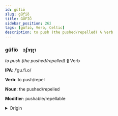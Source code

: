 ```yaml
---
id: güfiö
slug: güfiö
title: GÜFİÖ
sidebar_position: 262
tags: [güfiö, Verb, Celtic]
description: to push (the pushed/repelled) § Verb
---
```


### güfiö&emsp;<span kind="abugida">ꜿʄɤɟɽı</span>

*to push (the pushed/repelled)* **§** Verb

**IPA**: /ˈgu.fi.o/

**Verb**: to push/repel

**Noun**: the pushed/repelled

**Modifier**: pushable/repellable

<details>
    <summary>Origin</summary>
    Welsh gwthio /ˈɡʊθjɔ/<br/>
    <em>Celtic Language Family</em>
</details>